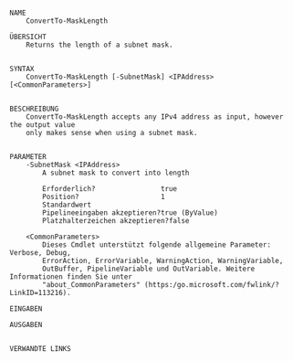 ﻿```

NAME
    ConvertTo-MaskLength
    
ÜBERSICHT
    Returns the length of a subnet mask.
    
    
SYNTAX
    ConvertTo-MaskLength [-SubnetMask] <IPAddress> [<CommonParameters>]
    
    
BESCHREIBUNG
    ConvertTo-MaskLength accepts any IPv4 address as input, however the output value 
    only makes sense when using a subnet mask.
    

PARAMETER
    -SubnetMask <IPAddress>
        A subnet mask to convert into length
        
        Erforderlich?                true
        Position?                    1
        Standardwert                 
        Pipelineeingaben akzeptieren?true (ByValue)
        Platzhalterzeichen akzeptieren?false
        
    <CommonParameters>
        Dieses Cmdlet unterstützt folgende allgemeine Parameter: Verbose, Debug,
        ErrorAction, ErrorVariable, WarningAction, WarningVariable,
        OutBuffer, PipelineVariable und OutVariable. Weitere Informationen finden Sie unter 
        "about_CommonParameters" (https:/go.microsoft.com/fwlink/?LinkID=113216). 
    
EINGABEN
    
AUSGABEN
    
    
VERWANDTE LINKS



```

